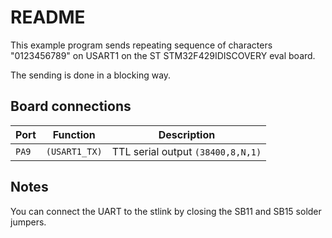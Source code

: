 # README

This example program sends repeating sequence of characters "0123456789" on 
USART1 on the ST STM32F429IDISCOVERY eval board.

The sending is done in a blocking way.

## Board connections

| Port  | Function      | Description                       |
| ----- | ------------- | --------------------------------- |
| `PA9` | `(USART1_TX)` | TTL serial output `(38400,8,N,1)` |

## Notes

You can connect the UART to the stlink by closing the SB11 and SB15 solder
jumpers.
